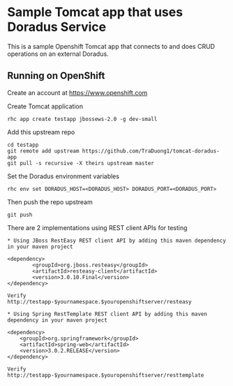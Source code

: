 Sample Tomcat app that uses Doradus Service
===========================================

This is a sample Openshift Tomcat app that connects to and does CRUD operations on an external Doradus. 

Running on OpenShift
----------------------------

Create an account at https://www.openshift.com

Create Tomcat application 

    rhc app create testapp jbossews-2.0 -g dev-small

Add this upstream repo

    cd testapp
    git remote add upstream https://github.com/TraDuong1/tomcat-doradus-app
    git pull -s recursive -X theirs upstream master

Set the Doradus environment variables
   
    rhc env set DORADUS_HOST=<DORADUS_HOST> DORADUS_PORT=<DORADUS_PORT>

Then push the repo upstream

    git push

There are 2 implementations using REST client APIs for testing

    * Using JBoss RestEasy REST client API by adding this maven dependency in your maven project

	<dependency>
	    	<groupId>org.jboss.resteasy</groupId>
	    	<artifactId>resteasy-client</artifactId>
	    	<version>3.0.10.Final</version>
	</dependency>

    Verify
    http://testapp-$yournamespace.$youropenshiftserver/resteasy

    * Using Spring RestTemplate REST client API by adding this maven dependency in your maven project
	
	<dependency>
		<groupId>org.springframework</groupId>
		<artifactId>spring-web</artifactId>
		<version>3.0.2.RELEASE</version>
	</dependency>
	
    Verify
    http://testapp-$yournamespace.$youropenshiftserver/resttemplate

